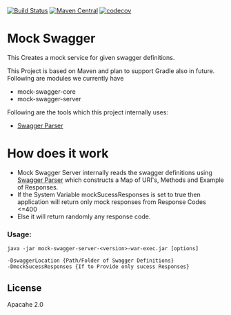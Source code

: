 [![Build Status](https://travis-ci.org/kicksolutions/mockswagger.svg?branch=master)](https://travis-ci.org/kicksolutions/mockswagger)
[![Maven Central](https://maven-badges.herokuapp.com/maven-central/io.swagger/swagger-codegen-project/badge.svg?style=plastic)](https://oss.sonatype.org/#nexus-search;gav~io.github.kicksolutions~mock-swagger-core~~~)
[![codecov](https://codecov.io/gh/kicksolutions/swagger2puml/branch/master/graph/badge.svg)](https://codecov.io/gh/kicksolutions/mockswagger)

# Mock Swagger

This Creates a mock service for given swagger definitions.

This Project is based on Maven and plan to support Gradle also in future.
Following are modules we currently have 

- mock-swagger-core
- mock-swagger-server

Following are the tools which this project internally uses:

- [Swagger Parser]

# How does it work

- Mock Swagger Server internally reads the swagger definitions using [Swagger Parser] which constructs a Map of URI's, Methods and Example of Responses. 
- If the System Variable mockSucessResponses is set to true then application will return only mock responses from Response Codes <=400
- Else it will return randomly any response code.

### Usage:

```
java -jar mock-swagger-server-<version>-war-exec.jar [options]

-DswaggerLocation {Path/Folder of Swagger Definitions}
-DmockSucessResponses {If to Provide only sucess Responses}
```

License
----

Apacahe 2.0

[Swagger]: <https://swagger.io/>
[Swagger Parser]: <https://github.com/swagger-api/swagger-parser>